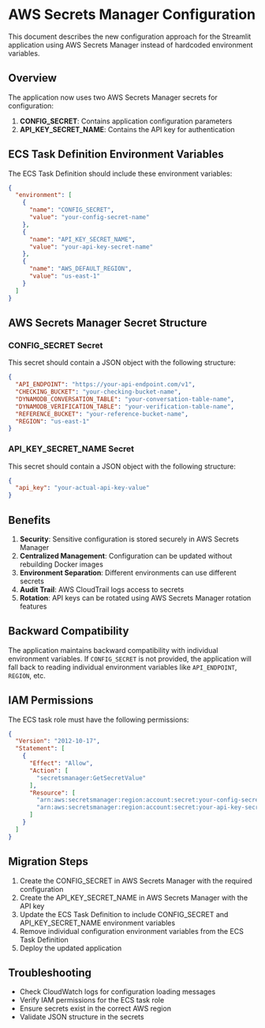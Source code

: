 # AWS Secrets Manager Configuration

This document describes the new configuration approach for the Streamlit application using AWS Secrets Manager instead of hardcoded environment variables.

## Overview

The application now uses two AWS Secrets Manager secrets for configuration:

1. **CONFIG_SECRET**: Contains application configuration parameters
2. **API_KEY_SECRET_NAME**: Contains the API key for authentication

## ECS Task Definition Environment Variables

The ECS Task Definition should include these environment variables:

```json
{
  "environment": [
    {
      "name": "CONFIG_SECRET",
      "value": "your-config-secret-name"
    },
    {
      "name": "API_KEY_SECRET_NAME", 
      "value": "your-api-key-secret-name"
    },
    {
      "name": "AWS_DEFAULT_REGION",
      "value": "us-east-1"
    }
  ]
}
```

## AWS Secrets Manager Secret Structure

### CONFIG_SECRET Secret

This secret should contain a JSON object with the following structure:

```json
{
  "API_ENDPOINT": "https://your-api-endpoint.com/v1",
  "CHECKING_BUCKET": "your-checking-bucket-name",
  "DYNAMODB_CONVERSATION_TABLE": "your-conversation-table-name",
  "DYNAMODB_VERIFICATION_TABLE": "your-verification-table-name", 
  "REFERENCE_BUCKET": "your-reference-bucket-name",
  "REGION": "us-east-1"
}
```

### API_KEY_SECRET_NAME Secret

This secret should contain a JSON object with the following structure:

```json
{
  "api_key": "your-actual-api-key-value"
}
```

## Benefits

1. **Security**: Sensitive configuration is stored securely in AWS Secrets Manager
2. **Centralized Management**: Configuration can be updated without rebuilding Docker images
3. **Environment Separation**: Different environments can use different secrets
4. **Audit Trail**: AWS CloudTrail logs access to secrets
5. **Rotation**: API keys can be rotated using AWS Secrets Manager rotation features

## Backward Compatibility

The application maintains backward compatibility with individual environment variables. If `CONFIG_SECRET` is not provided, the application will fall back to reading individual environment variables like `API_ENDPOINT`, `REGION`, etc.

## IAM Permissions

The ECS task role must have the following permissions:

```json
{
  "Version": "2012-10-17",
  "Statement": [
    {
      "Effect": "Allow",
      "Action": [
        "secretsmanager:GetSecretValue"
      ],
      "Resource": [
        "arn:aws:secretsmanager:region:account:secret:your-config-secret-name*",
        "arn:aws:secretsmanager:region:account:secret:your-api-key-secret-name*"
      ]
    }
  ]
}
```

## Migration Steps

1. Create the CONFIG_SECRET in AWS Secrets Manager with the required configuration
2. Create the API_KEY_SECRET_NAME in AWS Secrets Manager with the API key
3. Update the ECS Task Definition to include CONFIG_SECRET and API_KEY_SECRET_NAME environment variables
4. Remove individual configuration environment variables from the ECS Task Definition
5. Deploy the updated application

## Troubleshooting

- Check CloudWatch logs for configuration loading messages
- Verify IAM permissions for the ECS task role
- Ensure secrets exist in the correct AWS region
- Validate JSON structure in the secrets
